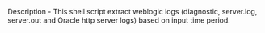 Description - This shell script extract weblogic logs (diagnostic, server.log, server.out and Oracle http server logs) based on input time period.
